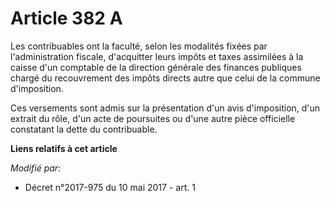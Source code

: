 # Article 382 A

Les contribuables ont la faculté, selon les modalités fixées par l'administration fiscale, d'acquitter leurs impôts et taxes
assimilées à la caisse d'un comptable de la direction générale des finances publiques chargé du recouvrement des impôts
directs autre que celui de la commune d'imposition.

Ces versements sont admis sur la présentation d'un avis d'imposition, d'un extrait du rôle, d'un acte de poursuites ou d'une
autre pièce officielle constatant la dette du contribuable.

**Liens relatifs à cet article**

_Modifié par_:

  - Décret n°2017-975 du 10 mai 2017 - art. 1
